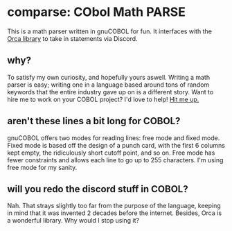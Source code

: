 # comparse: CObol Math PARSE
This is a math parser written in gnuCOBOL for fun. It interfaces with the [Orca library](https://github.com/cee-studio/orca) to take in statements via Discord.

## why?
To satisfy my own curiosity, and hopefully yours aswell. Writing a math parser is easy; writing one in a language based around tons of random keywords that the entire industry gave up on is a different story. Want to hire me to work on your COBOL project? I'd love to help! [Hit me up.](https://www.nicklausw.com/contact)

## aren't these lines a bit long for COBOL?
gnuCOBOL offers two modes for reading lines: free mode and fixed mode. Fixed mode is based off the design of a punch card, with the first 6 columns kept empty, the ridiculously short cutoff point, and so on. Free mode has fewer constraints and allows each line to go up to 255 characters. I'm using free mode for my sanity.

## will you redo the discord stuff in COBOL?
Nah. That strays slightly too far from the purpose of the language, keeping in mind that it was invented 2 decades before the internet. Besides, Orca is a wonderful library. Why would I stop using it?
